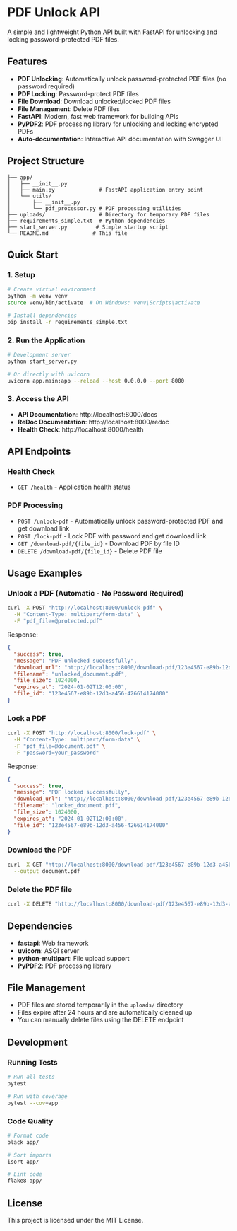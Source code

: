 # PDF Unlock API

A simple and lightweight Python API built with FastAPI for unlocking and locking password-protected PDF files.

## Features

- **PDF Unlocking**: Automatically unlock password-protected PDF files (no password required)
- **PDF Locking**: Password-protect PDF files
- **File Download**: Download unlocked/locked PDF files
- **File Management**: Delete PDF files
- **FastAPI**: Modern, fast web framework for building APIs
- **PyPDF2**: PDF processing library for unlocking and locking encrypted PDFs
- **Auto-documentation**: Interactive API documentation with Swagger UI

## Project Structure

```
├── app/
│   ├── __init__.py
│   ├── main.py              # FastAPI application entry point
│   └── utils/
│       ├── __init__.py
│       └── pdf_processor.py # PDF processing utilities
├── uploads/                 # Directory for temporary PDF files
├── requirements_simple.txt  # Python dependencies
├── start_server.py         # Simple startup script
└── README.md              # This file
```

## Quick Start

### 1. Setup

```bash
# Create virtual environment
python -m venv venv
source venv/bin/activate  # On Windows: venv\Scripts\activate

# Install dependencies
pip install -r requirements_simple.txt
```

### 2. Run the Application

```bash
# Development server
python start_server.py

# Or directly with uvicorn
uvicorn app.main:app --reload --host 0.0.0.0 --port 8000
```

### 3. Access the API

- **API Documentation**: http://localhost:8000/docs
- **ReDoc Documentation**: http://localhost:8000/redoc
- **Health Check**: http://localhost:8000/health

## API Endpoints

### Health Check
- `GET /health` - Application health status

### PDF Processing
- `POST /unlock-pdf` - Automatically unlock password-protected PDF and get download link
- `POST /lock-pdf` - Lock PDF with password and get download link
- `GET /download-pdf/{file_id}` - Download PDF by file ID
- `DELETE /download-pdf/{file_id}` - Delete PDF file

## Usage Examples

### Unlock a PDF (Automatic - No Password Required)

```bash
curl -X POST "http://localhost:8000/unlock-pdf" \
  -H "Content-Type: multipart/form-data" \
  -F "pdf_file=@protected.pdf"
```

Response:
```json
{
  "success": true,
  "message": "PDF unlocked successfully",
  "download_url": "http://localhost:8000/download-pdf/123e4567-e89b-12d3-a456-426614174000",
  "filename": "unlocked_document.pdf",
  "file_size": 1024000,
  "expires_at": "2024-01-02T12:00:00",
  "file_id": "123e4567-e89b-12d3-a456-426614174000"
}
```

### Lock a PDF

```bash
curl -X POST "http://localhost:8000/lock-pdf" \
  -H "Content-Type: multipart/form-data" \
  -F "pdf_file=@document.pdf" \
  -F "password=your_password"
```

Response:
```json
{
  "success": true,
  "message": "PDF locked successfully",
  "download_url": "http://localhost:8000/download-pdf/123e4567-e89b-12d3-a456-426614174000",
  "filename": "locked_document.pdf",
  "file_size": 1024000,
  "expires_at": "2024-01-02T12:00:00",
  "file_id": "123e4567-e89b-12d3-a456-426614174000"
}
```

### Download the PDF

```bash
curl -X GET "http://localhost:8000/download-pdf/123e4567-e89b-12d3-a456-426614174000" \
  --output document.pdf
```

### Delete the PDF file

```bash
curl -X DELETE "http://localhost:8000/download-pdf/123e4567-e89b-12d3-a456-426614174000"
```

## Dependencies

- **fastapi**: Web framework
- **uvicorn**: ASGI server
- **python-multipart**: File upload support
- **PyPDF2**: PDF processing library

## File Management

- PDF files are stored temporarily in the `uploads/` directory
- Files expire after 24 hours and are automatically cleaned up
- You can manually delete files using the DELETE endpoint

## Development

### Running Tests

```bash
# Run all tests
pytest

# Run with coverage
pytest --cov=app
```

### Code Quality

```bash
# Format code
black app/

# Sort imports
isort app/

# Lint code
flake8 app/
```

## License

This project is licensed under the MIT License.
